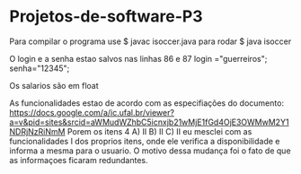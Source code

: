 # Projetos-de-software-P3
Para compilar o programa use 
$ javac isoccer.java
para rodar
$ java isoccer

O login e a senha estao salvos nas linhas 86 e 87
login ="guerreiros";
senha="12345";

Os salarios são em float

As funcionalidades estao de acordo com as especifiações do documento: https://docs.google.com/a/ic.ufal.br/viewer?a=v&pid=sites&srcid=aWMudWZhbC5icnxjb21wMjE1fGd4OjE3OWMwM2Y1NDRjNzRiNmM
Porem os itens 4  A) II B) II C) II eu mesclei com as funcionalidades I dos proprios itens, onde ele verifica a disponibilidade
e informa a mesma para o usuario. O motivo dessa mudança foi o fato de que as informaçoes ficaram redundantes.

